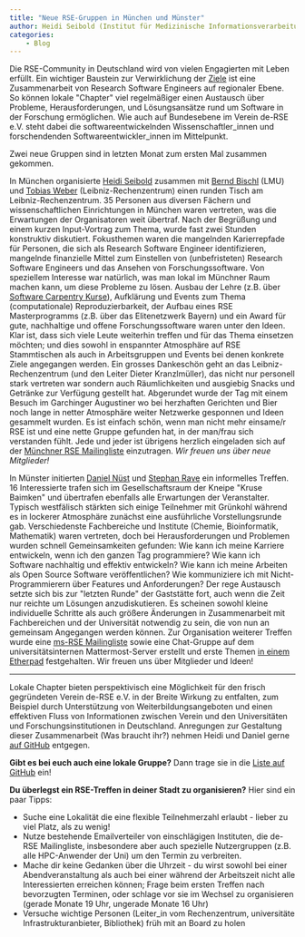 ```yaml
---
title: "Neue RSE-Gruppen in München und Münster"
author: Heidi Seibold (Institut für Medizinische Informationsverarbeitung Biometrie und Epidemiologie, LMU München), Daniel Nüst (Institut für Geoinformatik, Universität Münster)
categories: 
    - Blog
---
```


Die RSE-Community in Deutschland wird von vielen Engagierten mit Leben erfüllt.
Ein wichtiger Baustein zur Verwirklichung der [Ziele](https://www.de-rse.org/de/aims.html) ist eine Zusammenarbeit von Research Software Engineers auf regionaler Ebene.
So können lokale "Chapter" viel regelmäßiger einen Austausch über Probleme, Herausforderungen, und Lösungsansätze rund um Software in der Forschung ermöglichen.
Wie auch auf Bundesebene im Verein de-RSE e.V. steht dabei die softwareentwickelnden Wissenschaftler_innen und forschendenden Softwareentwickler_innen im Mittelpunkt.

Zwei neue Gruppen sind in letzten Monat zum ersten Mal zusammen gekommen.

In München organisierte [Heidi Seibold](https://twitter.com/HeidiBaya) zusammen mit [Bernd Bischl](http://www.compstat.statistik.uni-muenchen.de/people/bischl/) (LMU) und [Tobias Weber](https://tobias.weber.userweb.mwn.de) (Leibniz-Rechenzentrum) einen runden Tisch am Leibniz-Rechenzentrum.
35 Personen aus diversen Fächern und wissenschaftlichen Einrichtungen in München waren vertreten, was die Erwartungen der Organisatoren weit übertraf.
Nach der Begrüßung und einem kurzen Input-Vortrag zum Thema, wurde fast zwei Stunden konstruktiv diskutiert.
Fokusthemen waren die mangelnden Karierrepfade für Personen, die sich als Research Software Engineer identifizieren, mangelnde finanzielle Mittel zum Einstellen von (unbefristeten) Research Software Engineers und das Ansehen von Forschungssoftware.
Von speziellem Interesse war natürlich, was man lokal im Münchner Raum machen kann, um diese Probleme zu lösen.
Ausbau der Lehre (z.B. über [Software Carpentry Kurse](https://software-carpentry.org/)), Aufklärung und Events zum Thema (computationale) Reproduzierbarkeit, der Aufbau eines RSE Masterprogramms (z.B. über das Elitenetzwerk Bayern) und ein Award für gute, nachhaltige und offene Forschungssoftware waren unter den Ideen.
Klar ist, dass sich viele Leute weiterhin treffen und für das Thema einsetzen möchten; und dies sowohl in enspannter Atmosphäre auf RSE Stammtischen als auch in Arbeitsgruppen und Events bei denen konkrete Ziele angegangen werden.
Ein grosses Dankeschön geht an das Leibniz-Rechenzentrum (und den Leiter Dieter Kranzlmüller), das nicht nur personell stark vertreten war sondern auch Räumlichkeiten und ausgiebig Snacks und Getränke zur Verfügung gestellt hat.
Abgerundet wurde der Tag mit einem Besuch im Garchinger Augustiner wo bei herzhaften Gerichten und Bier noch lange in netter Atmosphäre weiter Netzwerke gesponnen und Ideen gesammelt wurden.
Es ist einfach schön, wenn man nicht mehr einsame/r RSE ist und eine nette Gruppe gefunden hat, in der man/frau sich verstanden fühlt.
Jede und jeder ist übrigens herzlich eingeladen sich auf der [Münchner RSE Mailingliste](https://lists.lrz.de/mailman/listinfo/rse) einzutragen.
_Wir freuen uns über neue Mitglieder!_

In Münster initierten [Daniel Nüst](http://nuest.staff.ifgi.de/) und [Stephan Rave](https://www.uni-muenster.de/AMM/ohlberger/team/stephan_rave.shtml) ein informelles Treffen.
16 Interessierte trafen sich im Gesellschaftsraum der Kneipe "Kruse Baimken" und übertrafen ebenfalls alle Erwartungen der Veranstalter.
Typisch westfälisch stärkten sich einige Teilnehmer mit Grünkohl während es in lockerer Atmosphäre zunächst eine ausführliche Vorstellungsrunde gab.
Verschiedenste Fachbereiche und Institute (Chemie, Bioinformatik, Mathematik) waren vertreten, doch bei Herausforderungen und Problemen wurden schnell Gemeinsamkeiten gefunden:
Wie kann ich meine Karriere entwickeln, wenn ich den ganzen Tag programmiere?
Wie kann ich Software nachhaltig und effektiv entwickeln?
Wie kann ich meine Arbeiten als Open Source Software veröffentlichen?
Wie kommuniziere ich mit Nicht-Programmierern über Features und Anforderungen?
Der rege Austausch setzte sich bis zur "letzten Runde" der Gaststätte fort, auch wenn die Zeit nur reichte um Lösungen anzudiskutieren.
Es scheinen sowohl kleine individuelle Schritte als auch größere Änderungen in Zusammenarbeit mit Fachbereichen und der Universität notwendig zu sein, die von nun an gemeinsam Angegangen werden können.
Zur Organisation weiterer Treffen wurde eine [ms-RSE Mailingliste](https://listserv.uni-muenster.de/mailman/listinfo/ms-rse) sowie eine Chat-Gruppe auf dem universitätsinternen Mattermost-Server erstellt und erste Themen [in einem Etherpad](https://epad.ifgi.de/p/ms-rse) festgehalten.
Wir freuen uns über Mitglieder und Ideen!

------

Lokale Chapter bieten perspektivisch eine Möglichkeit für den frisch gegründeten Verein de-RSE e.V. in der Breite Wirkung zu entfalten, zum Beispiel durch Unterstützung von Weiterbildungsangeboten und einen effektiven Fluss von Informationen zwischen Verein und den Universitäten und Forschungsinstitutionen in Deutschland.
Anregungen zur Gestaltung dieser Zusammenarbeit (Was braucht ihr?) nehmen Heidi und Daniel gerne [auf GitHub](https://github.com/DE-RSE/chapter) entgegen.

**Gibt es bei euch auch eine lokale Gruppe?**
Dann trage sie in die [Liste auf GitHub](https://github.com/DE-RSE/chapter/blob/master/README.md) ein!

**Du überlegst ein RSE-Treffen in deiner Stadt zu organisieren?**
Hier sind ein paar Tipps:

- Suche eine Lokalität die eine flexible Teilnehmerzahl erlaubt - lieber zu viel Platz, als zu wenig!
- Nutze bestehende Emailverteiler von einschlägigen Instituten, die de-RSE Mailingliste, insbesondere aber auch spezielle Nutzergruppen (z.B. alle HPC-Anwender der Uni) um den Termin zu verbreiten.
- Mache dir keine Gedanken über die Uhrzeit - du wirst sowohl bei einer Abendveranstaltung als auch bei einer während der Arbeitszeit nicht alle Interessierten erreichen können; Frage beim ersten Treffen nach bevorzugten Terminen, oder schlage vor sie im Wechsel zu organisieren (gerade Monate 19 Uhr, ungerade Monate 16 Uhr)
- Versuche wichtige Personen (Leiter_in vom Rechenzentrum, universitäte Infrastrukturanbieter, Bibliothek) früh mit an Board zu holen
